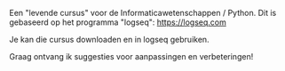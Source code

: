 Een "levende cursus" voor de Informaticawetenschappen / Python.
Dit is gebaseerd op het programma "logseq": https://logseq.com

Je kan die cursus downloaden en in logseq gebruiken.

Graag ontvang ik suggesties voor aanpassingen en verbeteringen!
